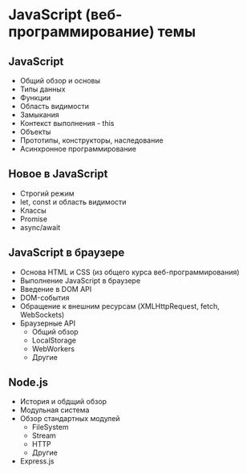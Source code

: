 # JavaScript (веб-программирование) темы

## JavaScript
* Общий обзор и основы
* Типы данных
* Функции
* Область видимости
* Замыкания
* Контекст выполнения - this
* Объекты
* Прототипы, конструкторы, наследование
* Асинхронное программирование

## Новое в JavaScript
* Строгий режим
* let, const и область видимости
* Классы
* Promise
* async/await

## JavaScript в браузере
* Основа HTML и CSS (из общего курса веб-программирования)
* Выполнение JavaScript в браузере
* Введение в DOM API
* DOM-события
* Обращение к внешним ресурсам (XMLHttpRequest, fetch, WebSockets)
* Браузерные API
  * Общий обзор
  * LocalStorage
  * WebWorkers
  * Другие

## Node.js
* История и обдщий обзор
* Модульная система
* Обзор стандартных модулей
  * FileSystem
  * Stream
  * HTTP
  * Другие
* Express.js

